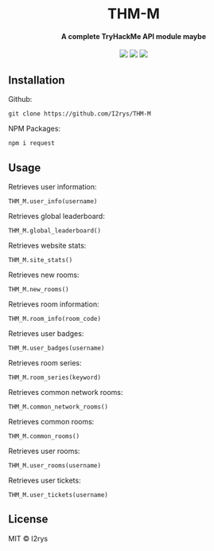 <h1 align="center">THM-M</h1>
<h4 align="center">A complete TryHackMe API module maybe</h4>
<p align="center">
	<a href="https://github.com/I2rys/THM-M/blob/main/LICENSE"><img src="https://img.shields.io/github/license/I2rys/THM-M?style=flat-square"></img></a>
	<a href="https://github.com/I2rys/THM-M/issues"><img src="https://img.shields.io/github/issues/I2rys/THM-M.svg"></img></a>
	<a href="https://nodejs.org/"><img src="https://img.shields.io/badge/-Nodejs-green?style=flat-square&logo=Node.js"></img></a>
</p>


## Installation
Github:

    git clone https://github.com/I2rys/THM-M

NPM Packages:

    npm i request
    
## Usage
Retrieves user information:

    THM_M.user_info(username)

Retrieves global leaderboard:

    THM_M.global_leaderboard()

Retrieves website stats:

    THM_M.site_stats()

Retrieves new rooms:

    THM_M.new_rooms()

Retrieves room information:

    THM_M.room_info(room_code)

Retrieves user badges:

    THM_M.user_badges(username)

Retrieves room series:

    THM_M.room_series(keyword)

Retrieves common network rooms:

    THM_M.common_network_rooms()

Retrieves common rooms:

    THM_M.common_rooms()

Retrieves user rooms:

    THM_M.user_rooms(username)

Retrieves user tickets:

    THM_M.user_tickets(username)

## License
MIT © I2rys
